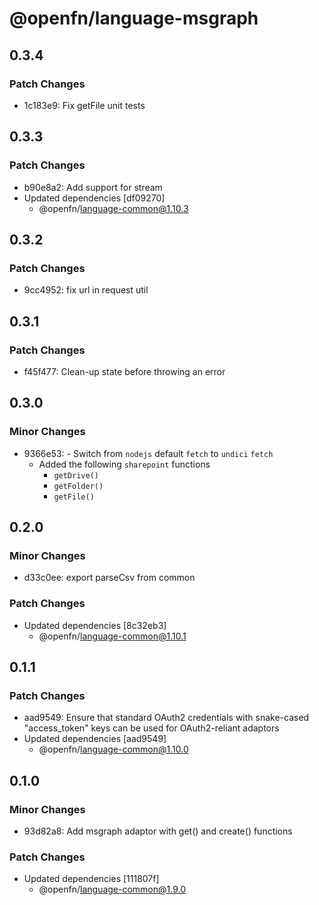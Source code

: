 # @openfn/language-msgraph

## 0.3.4

### Patch Changes

- 1c183e9: Fix getFile unit tests

## 0.3.3

### Patch Changes

- b90e8a2: Add support for stream
- Updated dependencies [df09270]
  - @openfn/language-common@1.10.3

## 0.3.2

### Patch Changes

- 9cc4952: fix url in request util

## 0.3.1

### Patch Changes

- f45f477: Clean-up state before throwing an error

## 0.3.0

### Minor Changes

- 9366e53: - Switch from `nodejs` default `fetch` to `undici` `fetch`
  - Added the following `sharepoint` functions
    - `getDrive()`
    - `getFolder()`
    - `getFile()`

## 0.2.0

### Minor Changes

- d33c0ee: export parseCsv from common

### Patch Changes

- Updated dependencies [8c32eb3]
  - @openfn/language-common@1.10.1

## 0.1.1

### Patch Changes

- aad9549: Ensure that standard OAuth2 credentials with snake-cased
  "access_token" keys can be used for OAuth2-reliant adaptors
- Updated dependencies [aad9549]
  - @openfn/language-common@1.10.0

## 0.1.0

### Minor Changes

- 93d82a8: Add msgraph adaptor with get() and create() functions

### Patch Changes

- Updated dependencies [111807f]
  - @openfn/language-common@1.9.0
